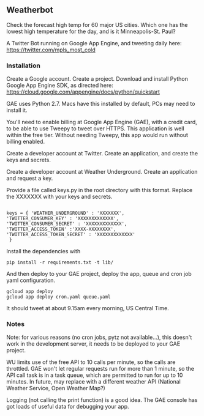 ## Weatherbot

Check the forecast high temp for 60 major US cities. Which one has the lowest high temperature for the day, and is it Minneapolis-St. Paul?

A Twitter Bot running on Google App Engine, and tweeting daily here: https://twitter.com/mpls_most_cold

### Installation

Create a Google account. Create a project. Download and install Python Google App Engine SDK, as directed here: https://cloud.google.com/appengine/docs/python/quickstart

GAE uses Python 2.7. Macs have this installed by default, PCs may need to install it.

You'll need to enable billing at Google App Engine (GAE), with a credit card, to be able to use Tweepy to tweet over HTTPS. This application is well within the free tier. Without needing Tweepy, this app would run without billing enabled.

Create a developer account at Twitter. Create an application, and create the keys and secrets.

Create a developer account at Weather Underground. Create an application and request a key.

Provide a file called keys.py in the root directory with this format. Replace the XXXXXXX with your keys and secrets.

```

keys = { 'WEATHER_UNDERGROUND' : 'XXXXXXX',
'TWITTER_CONSUMER_KEY' : 'XXXXXXXXXXXXX',
'TWITTER_CONSUMER_SECRET' : 'XXXXXXXXXXXXX',
'TWITTER_ACCESS_TOKEN' :'XXXX-XXXXXXXX',
'TWITTER_ACCESS_TOKEN_SECRET' : 'XXXXXXXXXXXXX'
 }
```

Install the dependencies with

```
pip install -r requirements.txt -t lib/
```

And then deploy to your GAE project, deploy the app, queue and cron job yaml configuration.

```
gcloud app deploy
gcloud app deploy cron.yaml queue.yaml
```

It should tweet at about 9.15am every morning, US Central Time.

### Notes

Note: for various reasons (no cron jobs, pytz not available...), this doesn't work in the development server, it needs to be deployed to your GAE project.

WU limits use of the free API to 10 calls per minute, so the calls are throttled. GAE won't let regular requests run for more than 1 minute, so the API call task is in a task queue, which are permitted to run for up to 10 minutes. In future, may replace with a different weather API (National Weather Service, Open Weather Map?)

Logging  (not calling the print function) is a good idea. The GAE console has got loads of useful data for debugging your app.
